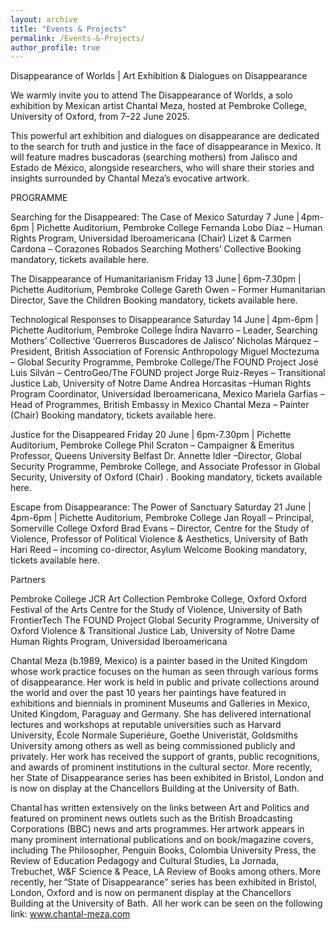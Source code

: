 ```yaml
---
layout: archive
title: "Events & Projects"
permalink: /Events-&-Projects/
author_profile: true
---
```


Disappearance of Worlds | Art Exhibition & Dialogues on Disappearance

We warmly invite you to attend The Disappearance of Worlds, a solo exhibition by Mexican artist Chantal Meza, hosted at Pembroke College, University of Oxford, from 7–22 June 2025.

This powerful art exhibition and dialogues on disappearance are dedicated to the search for truth and justice in the face of disappearance in Mexico. It will feature madres buscadoras (searching mothers) from Jalisco and Estado de México, alongside researchers, who will share their stories and insights surrounded by Chantal Meza’s evocative artwork.



PROGRAMME

Searching for the Disappeared: The Case of Mexico
Saturday 7 June | 4pm-6pm | Pichette Auditorium, Pembroke College
Fernanda Lobo Díaz – Human Rights Program, Universidad Iberoamericana (Chair)
Lizet & Carmen Cardona – Corazones Robados Searching Mothers’ Collective
Booking mandatory, tickets available here.

The Disappearance of Humanitarianism
Friday 13 June | 6pm-7.30pm | Pichette Auditorium, Pembroke College
Gareth Owen – Former Humanitarian Director, Save the Children
Booking mandatory, tickets available here.
 
Technological Responses to Disappearance
Saturday 14 June | 4pm-6pm | Pichette Auditorium, Pembroke College
Índira Navarro – Leader, Searching Mothers’ Collective ‘Guerreros Buscadores de Jalisco’ 
Nicholas Márquez – President, British Association of Forensic Anthropology
Miguel Moctezuma – Global Security Programme, Pembroke College/The FOUND Project 
José Luis Silván – CentroGeo/The FOUND project
Jorge Ruiz-Reyes – Transitional Justice Lab, University of Notre Dame
Andrea Horcasitas –Human Rights Program Coordinator, Universidad Iberoamericana, Mexico
Mariela Garfias – Head of Programmes, British Embassy in Mexico
Chantal Meza – Painter (Chair)
Booking mandatory, tickets available here.

Justice for the Disappeared
Friday 20 June | 6pm-7.30pm | Pichette Auditorium, Pembroke College
Phil Scraton – Campaigner & Emeritus Professor, Queens University Belfast
Dr. Annette Idler –Director, Global Security Programme, Pembroke College, and Associate Professor in Global Security, University of Oxford (Chair) .
Booking mandatory, tickets available here.

Escape from Disappearance: The Power of Sanctuary
Saturday 21 June | 4pm-6pm | Pichette Auditorium, Pembroke College
Jan Royall – Principal, Somerville College Oxford
Brad Evans – Director, Centre for the Study of Violence, Professor of Political Violence & Aesthetics, University of Bath
Hari Reed – incoming co-director, Asylum Welcome
Booking mandatory, tickets available here.

Partners 

Pembroke College JCR Art Collection
Pembroke College, Oxford
Oxford Festival of the Arts
Centre for the Study of Violence, University of Bath
FrontierTech
The FOUND Project
Global Security Programme, University of Oxford
Violence & Transitional Justice Lab, University of Notre Dame
Human Rights Program, Universidad Iberoamericana

Chantal Meza (b.1989, Mexico) is a painter based in the United Kingdom whose work practice focuses on the human as seen through various forms of disappearance. Her work is held in public and private collections around the world and over the past 10 years her paintings have featured in exhibitions and biennials in prominent Museums and Galleries in Mexico, United Kingdom, Paraguay and Germany. She has delivered international lectures and workshops at reputable universities such as Harvard University, École Normale Superiéure, Goethe Univeristät, Goldsmiths University among others as well as being commissioned publicly and privately. Her work has received the support of grants, public recognitions, and awards of prominent institutions in the cultural sector. More recently, her State of Disappearance series has been exhibited in Bristol, London and is now on display at the Chancellors Building at the University of Bath. 

 Chantal has written extensively on the links between Art and Politics and featured on prominent news outlets such as the British Broadcasting Corporations (BBC) news and arts programmes. Her artwork appears in many prominent international publications and on book/magazine covers, including The Philosopher, Penguin Books, Colombia University Press, the Review of Education Pedagogy and Cultural Studies, La Jornada, Trebuchet, W&F Science & Peace, LA Review of Books among others. More recently, her “State of Disappearance” series has been exhibited in Bristol, London, Oxford and is now on permanent display at the Chancellors Building at the University of Bath. 
All her work can be seen on the following link: www.chantal-meza.com 
